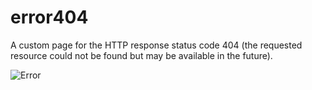 # error404

A custom page for the HTTP response status code 404 (the requested resource could not be found but may be available in the future).

![Error](http://media.giphy.com/media/xv3WUrBxWkUPC/giphy.gif)
